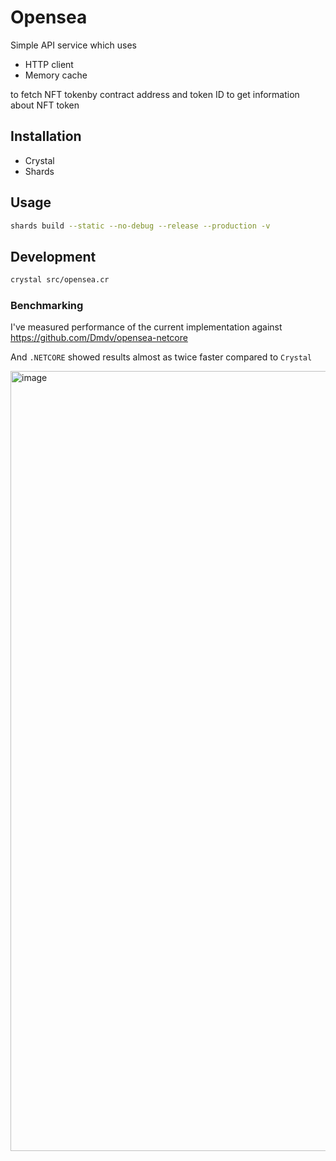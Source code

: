 # Opensea

Simple API service which uses

- HTTP client
- Memory cache

to fetch NFT tokenby contract address and token ID to get information about NFT token

## Installation

- Crystal
- Shards

## Usage

```bash
shards build --static --no-debug --release --production -v
```

## Development

```bash
crystal src/opensea.cr
```


### Benchmarking

I've measured performance of the current implementation against  
https://github.com/Dmdv/opensea-netcore

And `.NETCORE` showed results almost as twice faster compared to `Crystal`

<img width="1248" alt="image" src="https://user-images.githubusercontent.com/805238/194770454-eac0aa3f-a08d-460a-80e2-fbf74c697a66.png">
